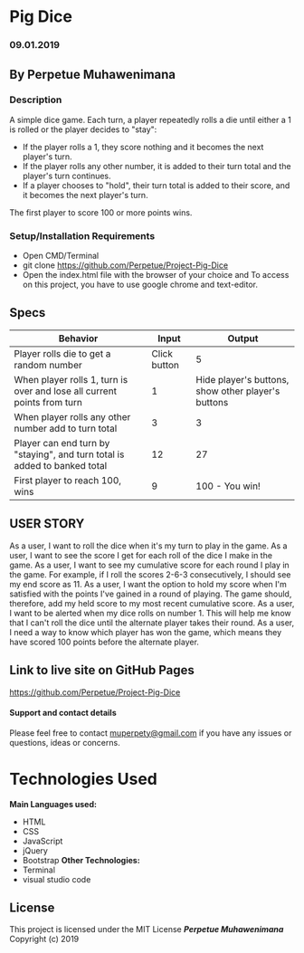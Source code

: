 # Pig Dice
### 09.01.2019
## By Perpetue Muhawenimana
### Description
 A simple dice game. Each turn, a player repeatedly rolls a die until either a 1 is rolled or the player decides to "stay":

* If the player rolls a 1, they score nothing and it becomes the next player's turn.
* If the player rolls any other number, it is added to their turn total and the player's turn continues.
* If a player chooses to "hold", their turn total is added to their score, and it becomes the next player's turn.

The first player to score 100 or more points wins.
### Setup/Installation Requirements
* Open CMD/Terminal
* git clone https://github.com/Perpetue/Project-Pig-Dice
* Open the index.html file with the browser of your choice
 and To access on this project, you have to use google chrome and text-editor.
## Specs

 | Behavior                                       |  Input | Output    |
 | ---------------------------------------------- | ------ | --------- |
 | Player rolls die to get a random number    | Click button      | 5      |
 | When player rolls 1, turn is over and lose all current points from turn  | 1 | Hide player's buttons, show other player's buttons  |
 | When player rolls any other number add to turn total | 3     | 3  |
 | Player can end turn by "staying", and turn total is added to banked total        | 12      | 27         |
 | First player to reach 100, wins     | 9      | 100 - You win!       |
## USER STORY
As a user, I want to roll the dice when it's my turn to play in the game.
As a user, I want to see the score I get for each roll of the dice I make in the game.
As a user, I want to see my cumulative score for each round I play in the game. For example, if I roll the scores 2-6-3 consecutively, I should see my end score as 11.
As a user, I want the option to hold my score when I'm satisfied with the points I've gained in a round of playing. The game should, therefore, add my held score to my most recent cumulative score.
As a user, I want to be alerted when my dice rolls on number 1. This will help me know that I can't roll the dice until the alternate player takes their round.
As a user, I need a way to know which player has won the game, which means they have scored 100 points before the alternate player.
## Link to live site on GitHub Pages
https://github.com/Perpetue/Project-Pig-Dice

#### Support and contact details
Please feel free to contact muperpety@gmail.com if you have any issues or questions, ideas or concerns.
# Technologies Used
**Main Languages used:**
* HTML
* CSS
* JavaScript
* jQuery
* Bootstrap
**Other Technologies:**
* Terminal
* visual studio code
## License
This project is licensed under the MIT License
**_Perpetue Muhawenimana_** Copyright (c) 2019

